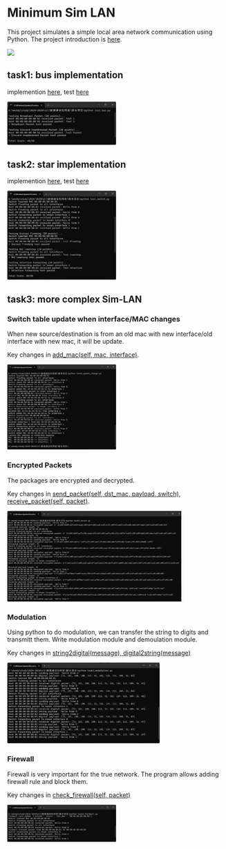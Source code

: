 # Minimum Sim LAN
This project simulates a simple local area network communication using Python. The project introduction is [here](https://github.com/ensomnia16/EE315-24-Proj).

![](https://github.com/Wendy-Ying/Minimum-Sim-LAN/blob/main/output.gif)

## task1: bus implementation
implemention [here](https://github.com/Wendy-Ying/Minimum-Sim-LAN/blob/main/skeleton_bus.py), test [here](https://github.com/Wendy-Ying/Minimum-Sim-LAN/blob/main/test_bus.py)

<img src="./test_bus.png" width="50%">

## task2: star implementation
implemention [here](https://github.com/Wendy-Ying/Minimum-Sim-LAN/blob/main/skeleton_switch.py), test [here](https://github.com/Wendy-Ying/Minimum-Sim-LAN/blob/main/test_switch.py)

<img src="./test_switch.png" width="50%">

## task3: more complex Sim-LAN
### Switch table update when interface/MAC changes
When new source/destination is from an old mac with new interface/old interface with new mac, it will be update.

Key changes in [add_mac(self, mac, interface)](https://github.com/Wendy-Ying/Minimum-Sim-LAN/blob/main/task3_update_change.py#L66).

<img src="./task3_update_change.png" width="50%">

### Encrypted Packets
The packages are encrypted and decrypted.

Key changes in [send_packet(self, dst_mac, payload, switch), receive_packet(self, packet)](https://github.com/Wendy-Ying/Minimum-Sim-LAN/blob/main/task3_secret.py).

<img src="./task3_secret.png" width="80%">

### Modulation
Using python to do modulation, we can transfer the string to digits and transmitt them. Write modulation module and demoulation module.

Key changes in [string2digital(message), digital2string(message)](https://github.com/Wendy-Ying/Minimum-Sim-LAN/blob/main/task3_modulation.py#L4)

<img src="./task3_modulation.png" width="70%">

### Firewall
Firewall is very important for the true network. The program allows adding firewall rule and block them.

Key changes in [check_firewall(self, packet)](https://github.com/Wendy-Ying/Minimum-Sim-LAN/blob/main/task3_firewall.py#L72)

<img src="./task3_firewall.png" width="50%">

